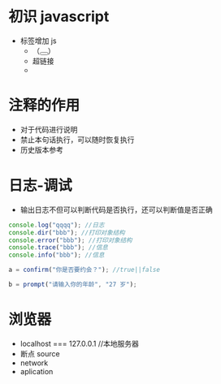# 初识 javascript

- 标签增加 js
  - （<button onClick="alert('qqq')"></button>）
  - 超链接<a href=""></a>
  - <a href="javascript:void(0)"></a>

# 注释的作用

- 对于代码进行说明
- 禁止本句话执行，可以随时恢复执行
- 历史版本参考

# 日志-调试

- 输出日志不但可以判断代码是否执行，还可以判断值是否正确

```javascript
console.log("qqqq"); //日志
console.dir("bbb"); //打印对象结构
console.error("bbb"); //打印对象结构
console.trace("bbb"); //信息
console.info("bbb"); //信息

a = confirm("你是否要约会？"); //true||false

b = prompt("请输入你的年龄", "27 岁");
```

# 浏览器

- localhost === 127.0.0.1 //本地服务器
- 断点 source
- network
- aplication

